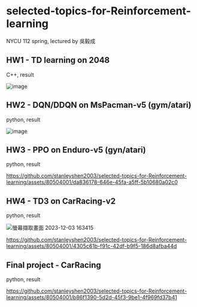 # selected-topics-for-Reinforcement-learning
NYCU 112 spring, lectured by 吳毅成


## HW1 - TD learning on 2048
  
  C++, result


  ![image](https://github.com/stanleyshen2003/selected-topics-for-Reinforcement-learning/assets/80504001/0181bc8e-4b09-4260-b646-228311df347a)


## HW2 - DQN/DDQN on MsPacman-v5 (gym/atari)
  
  python, result

  
  ![image](https://github.com/stanleyshen2003/selected-topics-for-Reinforcement-learning/assets/80504001/75b06d3d-ff74-4f75-8879-bb5a26217ed0)


## HW3 - PPO on Enduro-v5 (gyn/atari)
  python, result
  
https://github.com/stanleyshen2003/selected-topics-for-Reinforcement-learning/assets/80504001/da836178-646e-45fa-a5ff-5b10680a02c0



## HW4 - TD3 on CarRacing-v2

  python, result

  ![螢幕擷取畫面 2023-12-03 163415](https://github.com/stanleyshen2003/selected-topics-for-Reinforcement-learning/assets/80504001/b603bb31-1428-400c-a409-8d57834e2a55)


https://github.com/stanleyshen2003/selected-topics-for-Reinforcement-learning/assets/80504001/4305c61b-f91c-42df-b9f5-186d8afba44d


## Final project - CarRacing

  python, result

  https://github.com/stanleyshen2003/selected-topics-for-Reinforcement-learning/assets/80504001/b86f1390-5d2d-45f3-9be1-4f969fd37b41


  
